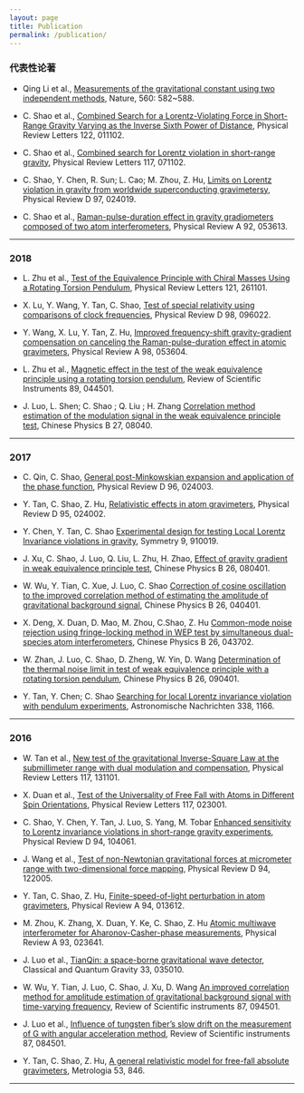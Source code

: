```yaml
---
layout: page
title: Publication
permalink: /publication/
---
```


### 代表性论著

- Qing Li et al., [Measurements of the gravitational constant using two independent methods](https://arxiv.org/abs/1907.00780), Nature, 560: 582~588.

- C. Shao et al., [Combined Search for a Lorentz-Violating Force in Short-Range Gravity Varying as the Inverse Sixth Power of Distance](https://journals.aps.org/prl/abstract/10.1103/PhysRevLett.122.011102), Physical Review Letters 122, 011102.

- C. Shao et al., [Combined search for Lorentz violation in short-range gravity](https://journals.aps.org/prl/abstract/10.1103/PhysRevLett.117.071102), Physical Review Letters 117, 071102.

- C. Shao, Y. Chen, R. Sun; L. Cao; M. Zhou, Z. Hu, [Limits on Lorentz violation in gravity from worldwide superconducting gravimetersy](https://journals.aps.org/prd/abstract/10.1103/PhysRevD.97.024019), Physical Review D 97, 024019.

- C. Shao et al., [Raman-pulse-duration effect in gravity gradiometers composed of two atom interferometers](https://journals.aps.org/pra/abstract/10.1103/PhysRevA.92.053613), Physical Review A 92, 053613.

---

### 2018

- L. Zhu et al., [Test of the Equivalence Principle with Chiral Masses Using a Rotating Torsion Pendulum](https://journals.aps.org/prl/abstract/10.1103/PhysRevLett.121.261101), Physical Review Letters 121, 261101.

- X. Lu, Y. Wang, Y. Tan, C. Shao, [Test of special relativity using comparisons of clock frequencies](https://journals.aps.org/prd/abstract/10.1103/PhysRevD.98.096022), Physical Review D 98, 096022.

- Y. Wang, X. Lu, Y. Tan, Z. Hu, [Improved frequency-shift gravity-gradient compensation on canceling the Raman-pulse-duration effect in atomic gravimeters](https://journals.aps.org/pra/abstract/10.1103/PhysRevA.98.053604), Physical Review A 98, 053604.

- L. Zhu et al., [Magnetic effect in the test of the weak equivalence principle using a rotating torsion pendulum](https://aip.scitation.org/doi/abs/10.1063/1.5021956), Review of Scientific Instruments 89, 044501.

- J. Luo, L. Shen; C. Shao ; Q. Liu ; H. Zhang [Correlation method estimation of the modulation signal in the weak equivalence principle test](https://aip.scitation.org/doi/abs/10.1063/1.5021956), Chinese Physics B 27, 08040.

---

### 2017

- C. Qin, C. Shao, [General post-Minkowskian expansion and application of the phase function](https://sci-hub.shop/https://journals.aps.org/prd/abstract/10.1103/PhysRevD.96.024003), Physical Review D 96, 024003.

- Y. Tan, C. Shao, Z. Hu, [Relativistic effects in atom gravimeters](https://journals.aps.org/prd/abstract/10.1103/PhysRevD.95.024002), Physical Review D 95, 024002.

- Y. Chen, Y. Tan, C. Shao [Experimental design for testing Local Lorentz Invariance violations in gravity](https://www.mdpi.com/2073-8994/9/10/219), Symmetry 9, 910019.

- J. Xu, C. Shao, J. Luo, Q. Liu, L. Zhu, H. Zhao, [Effect of gravity gradient in weak equivalence principle test](http://cpb.iphy.ac.cn/EN/abstract/abstract70352.shtml), Chinese Physics B 26, 080401.

- W. Wu, Y. Tian, C. Xue, J. Luo, C. Shao [Correction of cosine oscillation to the improved correlation method of estimating the amplitude of gravitational background signal](http://cpb.iphy.ac.cn/EN/abstract/abstract69786.shtml), Chinese Physics B 26, 040401.

- X. Deng, X. Duan, D. Mao, M. Zhou, C.Shao, Z. Hu [Common-mode noise rejection using fringe-locking method in WEP test by simultaneous dual-species atom interferometers](http://cpb.iphy.ac.cn/EN/abstract/abstract69640.shtml), Chinese Physics B 26, 043702.

- W. Zhan, J. Luo, C. Shao, D. Zheng, W. Yin, D. Wang [Determination of the thermal noise limit in test of weak equivalence principle with a rotating torsion pendulum](http://cpb.iphy.ac.cn/EN/abstract/abstract70634.shtml), Chinese Physics B 26, 090401.

- Y. Tan, Y. Chen; C. Shao [Searching for local Lorentz invariance violation with pendulum experiments](https://onlinelibrary.wiley.com/doi/10.1002/asna.201713455), Astronomische Nachrichten 338, 1166.

---

### 2016

- W. Tan et al., [New test of the gravitational Inverse-Square Law at the submillimeter range with dual modulation and compensation](https://journals.aps.org/prl/abstract/10.1103/PhysRevLett.116.131101), Physical Review Letters 117, 131101.

- X. Duan et al., [Test of the Universality of Free Fall with Atoms in Different Spin Orientations](https://journals.aps.org/prl/abstract/10.1103/PhysRevLett.117.023001), Physical Review Letters 117, 023001.

- C. Shao, Y. Chen, Y. Tan, J. Luo, S. Yang, M. Tobar [Enhanced sensitivity to Lorentz invariance violations in short-range gravity experiments](https://journals.aps.org/prd/abstract/10.1103/PhysRevD.94.104061), Physical Review D 94, 104061.

- J. Wang et al., [Test of non-Newtonian gravitational forces at micrometer range with two-dimensional force mapping](https://journals.aps.org/prd/abstract/10.1103/PhysRevD.94.122005), Physical Review D 94, 122005.

- Y. Tan, C. Shao, Z. Hu, [Finite-speed-of-light perturbation in atom gravimeters](https://journals.aps.org/pra/abstract/10.1103/PhysRevA.94.013612), Physical Review A 94, 013612.

- M. Zhou, K. Zhang, X. Duan, Y. Ke, C. Shao, Z. Hu [Atomic multiwave interferometer for Aharonov-Casher-phase measurements](https://journals.aps.org/pra/abstract/10.1103/PhysRevA.93.023641), Physical Review A 93, 023641.

- J. Luo et al., [TianQin: a space-borne gravitational wave detector](https://iopscience.iop.org/article/10.1088/0264-9381/33/3/035010/meta), Classical and Quantum Gravity 33, 035010.

- W. Wu, Y. Tian, J. Luo, C. Shao, J. Xu, D. Wang [An improved correlation method for amplitude estimation of gravitational background signal with time-varying frequency](https://aip.scitation.org/doi/abs/10.1063/1.4962022), Review of Scientific instruments 87, 094501.

- J. Luo et al., [Influence of tungsten fiber’s slow drift on the measurement of G with angular acceleration method](https://aip.scitation.org/doi/abs/10.1063/1.4960398), Review of Scientific instruments 87, 084501.

- Y. Tan, C. Shao, Z. Hu, [A general relativistic model for free-fall absolute gravimeters](https://iopscience.iop.org/article/10.1088/0026-1394/53/2/846), Metrologia 53, 846.


---
